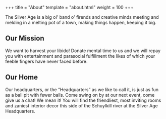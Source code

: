 +++
title = "About"
template = "about.html"
weight = 100
+++

The Silver Age is a big ol' band o' firends and creative minds meeting and melding in a melting pot of a town, making things happen, keeping it big.

## Our Mission

We want to harvest your libido! Donate mental time to us and we will repay you with entertainment and parasocial fulfillment the likes of which your feeble fingers have never faced before.

## Our Home

Our headquarters, or the <q>Headquarters</q> as we like to call it, is just as fun as a ball pit with fewer balls. Come swing on by at our next event, come give us a chat! We mean it! You will find the friendliest, most inviting rooms and zaniest interior decor this side of the Schuylkill river at the Silver Age Headquarters.

